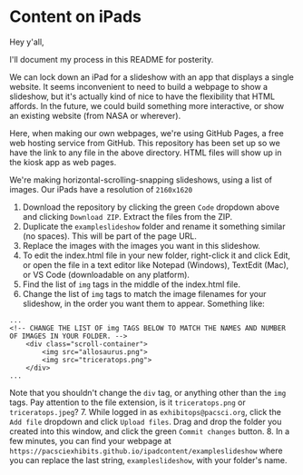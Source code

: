 # Content on iPads

Hey y'all,

I'll document my process in this README for posterity.

We can lock down an iPad for a slideshow with an app that displays a single website. It seems inconvenient to need to build a webpage to show a slideshow, but it's actually kind of nice to have the flexibility that HTML affords. In the future, we could build something more interactive, or show an existing website (from NASA or wherever).

Here, when making our own webpages, we're using GitHub Pages, a free web hosting service from GitHub. This repository has been set up so we have the link to any file in the above directory. HTML files will show up in the kiosk app as web pages.

We're making horizontal-scrolling-snapping slideshows, using a list of images. Our iPads have a resolution of `2160x1620`

1. Download the repository by clicking the green `Code` dropdown above and clicking `Download ZIP`. Extract the files from the ZIP.
2. Duplicate the `exampleslideshow` folder and rename it something similar (no spaces). This will be part of the page URL.
3. Replace the images with the images you want in this slideshow.
4. To edit the index.html file in your new folder, right-click it and click Edit, or open the file in a text editor like Notepad (Windows), TextEdit (Mac), or VS Code (downloadable on any platform).
5. Find the list of `img` tags in the middle of the index.html file.
6. Change the list of `img` tags to match the image filenames for your slideshow, in the order you want them to appear. Something like:
```
...
<!-- CHANGE THE LIST OF img TAGS BELOW TO MATCH THE NAMES AND NUMBER OF IMAGES IN YOUR FOLDER. -->
    <div class="scroll-container">
        <img src="allosaurus.png">
        <img src="triceratops.png">
    </div>
...
```
Note that you shouldn't change the `div` tag, or anything other than the `img` tags. Pay attention to the file extension, is it `triceratops.png` or `triceratops.jpeg`?
7. While logged in as `exhibitops@pacsci.org`, click the `Add file` dropdown and click `Upload files`. Drag and drop the folder you created into this window, and click the green `Commit changes` button.
8. In a few minutes, you can find your webpage at `https://pacsciexhibits.github.io/ipadcontent/exampleslideshow` where you can replace the last string, `exampleslideshow`, with your folder's name.